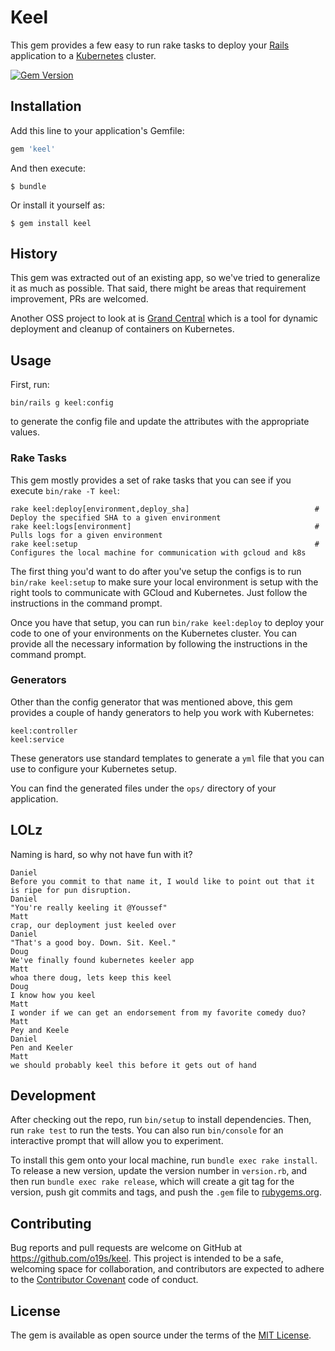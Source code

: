 # Keel

This gem provides a few easy to run rake tasks to deploy your [Rails](http://rubyonrails.org/) application to a [Kubernetes](http://kubernetes.io/) cluster.

[![Gem Version](https://badge.fury.io/rb/keel.svg)](https://badge.fury.io/rb/keel)

## Installation

Add this line to your application's Gemfile:

```ruby
gem 'keel'
```

And then execute:

```
$ bundle
```

Or install it yourself as:

```
$ gem install keel
```

## History

This gem was extracted out of an existing app, so we've tried to generalize it as much as possible. That said, there might be areas that requirement improvement, PRs are welcomed.

Another OSS project to look at is [Grand Central](https://github.com/o19s/grand_central) which is a tool for dynamic deployment and cleanup of containers on Kubernetes.

## Usage

First, run:

```
bin/rails g keel:config
```

to generate the config file and update the attributes with the appropriate values.

### Rake Tasks

This gem mostly provides a set of rake tasks that you can see if you execute `bin/rake -T keel`:

```
rake keel:deploy[environment,deploy_sha]                            # Deploy the specified SHA to a given environment
rake keel:logs[environment]                                         # Pulls logs for a given environment
rake keel:setup                                                     # Configures the local machine for communication with gcloud and k8s
```

The first thing you'd want to do after you've setup the configs is to run `bin/rake keel:setup` to make sure your local environment is setup with the right tools to communicate with GCloud and Kubernetes. Just follow the instructions in the command prompt.

Once you have that setup, you can run `bin/rake keel:deploy` to deploy your code to one of your environments on the Kubernetes cluster. You can provide all the necessary information by following the instructions in the command prompt.

### Generators

Other than the config generator that was mentioned above, this gem provides a couple of handy generators to help you work with Kubernetes:

```
keel:controller
keel:service
```

These generators use standard templates to generate a `yml` file that you can use to configure your Kubernetes setup.

You can find the generated files under the `ops/` directory of your application.

## LOLz

Naming is hard, so why not have fun with it?

```
Daniel
Before you commit to that name it, I would like to point out that it is ripe for pun disruption.
Daniel
"You're really keeling it @Youssef"
Matt
crap, our deployment just keeled over
Daniel
"That's a good boy. Down. Sit. Keel."
Doug
We've finally found kubernetes keeler app
Matt
whoa there doug, lets keep this keel
Doug
I know how you keel
Matt
I wonder if we can get an endorsement from my favorite comedy duo?
Matt
Pey and Keele
Daniel
Pen and Keeler
Matt
we should probably keel this before it gets out of hand
```

## Development

After checking out the repo, run `bin/setup` to install dependencies. Then, run `rake test` to run the tests. You can also run `bin/console` for an interactive prompt that will allow you to experiment.

To install this gem onto your local machine, run `bundle exec rake install`. To release a new version, update the version number in `version.rb`, and then run `bundle exec rake release`, which will create a git tag for the version, push git commits and tags, and push the `.gem` file to [rubygems.org](https://rubygems.org).

## Contributing

Bug reports and pull requests are welcome on GitHub at https://github.com/o19s/keel. This project is intended to be a safe, welcoming space for collaboration, and contributors are expected to adhere to the [Contributor Covenant](http://contributor-covenant.org) code of conduct.


## License

The gem is available as open source under the terms of the [MIT License](http://opensource.org/licenses/MIT).
